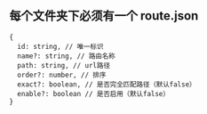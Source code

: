 ## 每个文件夹下必须有一个 route.json

```
{
  id: string, // 唯一标识
  name?: string, // 路由名称
  path: string, // url路径
  order?: number, // 排序
  exact?: boolean, // 是否完全匹配路径（默认false）
  enable?: boolean // 是否启用（默认false）
}
```
